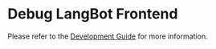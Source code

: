 # Debug LangBot Frontend

Please refer to the [Development Guide](https://docs.langbot.app/en/develop/dev-config.html) for more information.
